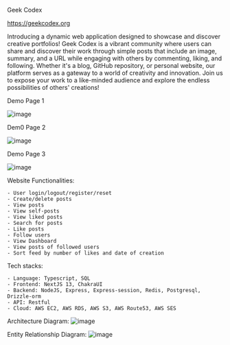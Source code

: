Geek Codex

https://geekcodex.org

Introducing a dynamic web application designed to showcase and discover creative portfolios! Geek Codex is a vibrant community where users can share and discover their work through simple posts that include an image, summary, and a URL while engaging with others by commenting, liking, and following. Whether it's a blog, GitHub repository, or personal website, our platform serves as a gateway to a world of creativity and innovation. Join us to expose your work to a like-minded audience and explore the endless possibilities of others' creations!

Demo Page 1

![image](https://github.com/FzComet206/GeekCodex-Client/assets/24278214/d2269e02-c921-4455-8593-a02acee4f355)


Dem0 Page 2

![image](https://github.com/FzComet206/GeekCodex-Client/assets/24278214/188fa75e-787b-49db-b247-bc3600dcef84)


Demo Page 3

![image](https://github.com/FzComet206/GeekCodex-Client/assets/24278214/83991363-3948-4370-8fb0-c990bbe6c1a5)



Website Functionalities:

    - User login/logout/register/reset
    - Create/delete posts
    - View posts
    - View self-posts
    - View liked posts
    - Search for posts
    - Like posts
    - Follow users
    - View Dashboard
    - View posts of followed users
    - Sort feed by number of likes and date of creation
    
Tech stacks:

    - Language: Typescript, SQL
    - Frontend: NextJS 13, ChakraUI
    - Backend: NodeJS, Express, Express-session, Redis, Postgresql, Drizzle-orm
    - API: Restful
    - Cloud: AWS EC2, AWS RDS, AWS S3, AWS Route53, AWS SES

Architecture Diagram:
![image](https://github.com/FzComet206/GeekCodex-Client/assets/24278214/9b80421a-cef8-43ef-a735-42012912cc12)



Entity Relationship Diagram:
![image](https://github.com/FzComet206/GeekCodex-Client/assets/24278214/8c68e28b-2401-48bc-9c69-0bf255aaa17f)




